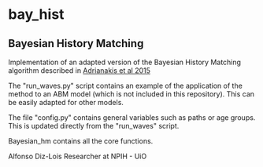 # bay_hist
## Bayesian History Matching 

Implementation of an adapted version of the Bayesian History Matching algorithm described in <a href="https://journals.plos.org/ploscompbiol/article?id=10.1371/journal.pcbi.1003968"> Adrianakis et al 2015 </a>


The "run_waves.py" script contains an example of the application of the method to an ABM model (which is not included in this repository). This can be easily adapted for other models.


The file "config.py" contains general variables such as paths or age groups. This is updated directly from the "run_waves" script.


Bayesian_hm contains all the core functions.


Alfonso Diz-Lois
Researcher at NPIH - UiO

